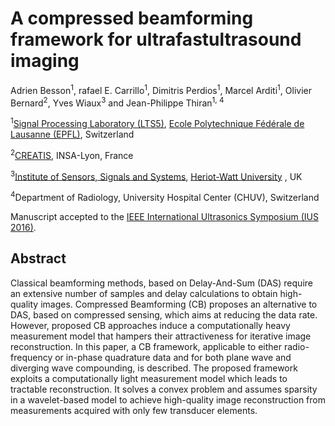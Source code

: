 # A compressed beamforming framework for ultrafastultrasound imaging
[Ecole Polytechnique Fédérale de Lausanne (EPFL)]: http://www.epfl.ch/
[Signal Processing Laboratory (LTS5)]: http://lts5www.epfl.ch
[CREATIS]:https://www.creatis.insa-lyon.fr/site7/fr
[IEEE International Ultrasonics Symposium (IUS 2016)]: http://sites.ieee.org/ius-2016/
[Institute of Sensors, Signals and Systems]: https://www.hw.ac.uk/schools/engineering-physical-sciences/institutes/sensors-signals-systems/basp.htm
[Heriot-Watt University]:https://www.hw.ac.uk/


Adrien Besson<sup>1</sup>, rafael E. Carrillo<sup>1</sup>, Dimitris Perdios<sup>1</sup>, Marcel Arditi<sup>1</sup>, Olivier Bernard<sup>2</sup>, Yves Wiaux<sup>3</sup> and Jean-Philippe Thiran<sup>1, 4</sup>

<sup>1</sup>[Signal Processing Laboratory (LTS5)], [Ecole Polytechnique Fédérale de Lausanne (EPFL)], Switzerland

<sup>2</sup>[CREATIS], INSA-Lyon, France

<sup>3</sup>[Institute of Sensors, Signals and Systems], [Heriot-Watt University] , UK

<sup>4</sup>Department of Radiology, University Hospital Center (CHUV), Switzerland

Manuscript accepted to the [IEEE International Ultrasonics Symposium (IUS 2016)].

## Abstract
Classical beamforming methods, based on Delay-And-Sum (DAS) require an extensive number of samples and
delay calculations to obtain high-quality images. Compressed Beamforming (CB) proposes an alternative to DAS, based on compressed sensing, which aims at reducing the data rate. However, proposed CB approaches induce a computationally heavy measurement model that hampers their attractiveness for iterative image reconstruction. In this paper, a CB framework, applicable to either radio-frequency or in-phase quadrature data and for both plane wave and diverging wave compounding, is described. The proposed framework exploits a computationally light measurement model which leads to tractable reconstruction. It solves a convex problem and assumes sparsity in a wavelet-based model to achieve high-quality image reconstruction from measurements acquired with only few transducer elements.


